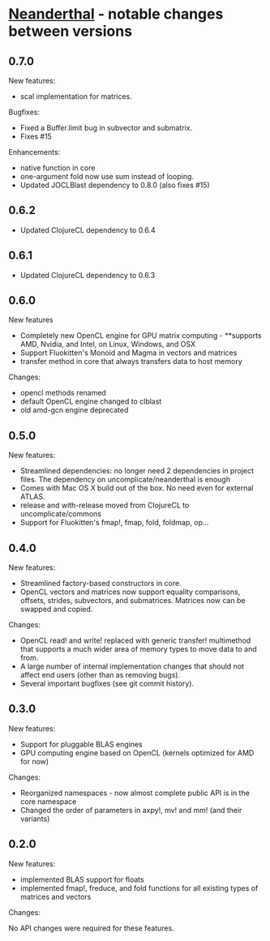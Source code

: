# [Neanderthal](http://neanderthal.uncomplicate.org) - notable changes between versions

## 0.7.0

New features:

* scal implementation for matrices.

Bugfixes:

* Fixed a Buffer.limit bug in subvector and submatrix.
* Fixes #15

Enhancements:

* native function in core
* one-argument fold now use sum instead of looping.
* Updated JOCLBlast dependency to 0.8.0 (also fixes #15)

## 0.6.2

* Updated ClojureCL dependency to 0.6.4

## 0.6.1

* Updated ClojureCL dependency to 0.6.3

## 0.6.0

New features

* Completely new OpenCL engine for GPU matrix computing - **supports AMD, Nvidia, and Intel, on Linux, Windows, and OSX
* Support Fluokitten's Monoid and Magma in vectors and matrices
* transfer method in core that always transfers data to host memory

Changes:

* opencl methods renamed
* default OpenCL engine changed to clblast
* old amd-gcn engine deprecated

## 0.5.0

New features:
* Streamlined dependencies: no longer need 2 dependencies in project files. The dependency on uncomplicate/neanderthal is enough
* Comes with Mac OS X build out of the box. No need even for external ATLAS.
* release and with-release moved from ClojureCL to uncomplicate/commons
* Support for Fluokitten's fmap!, fmap, fold, foldmap, op...

## 0.4.0

New features:

* Streamlined factory-based constructors in core.
* OpenCL vectors and matrices now support equality comparisons, offsets, strides,
subvectors, and submatrices. Matrices now can be swapped and copied.

Changes:

* OpenCL read! and write! replaced with generic transfer! multimethod that supports
a much wider area of memory types to move data to and from.
* A large number of internal implementation changes that should not affect end users
(other than as removing bugs).
* Several important bugfixes (see git commit history).

## 0.3.0

New features:

* Support for pluggable BLAS engines
* GPU computing engine based on OpenCL (kernels optimized for AMD for now)

Changes:

* Reorganized namespaces - now almost complete public API is in the core namespace
* Changed the order of parameters in axpy!, mv! and mm! (and their variants)

## 0.2.0

New features:

* implemented BLAS support for floats
* implemented fmap!, freduce, and fold functions for all existing types of matrices and vectors

Changes:

No API changes were required for these features.
